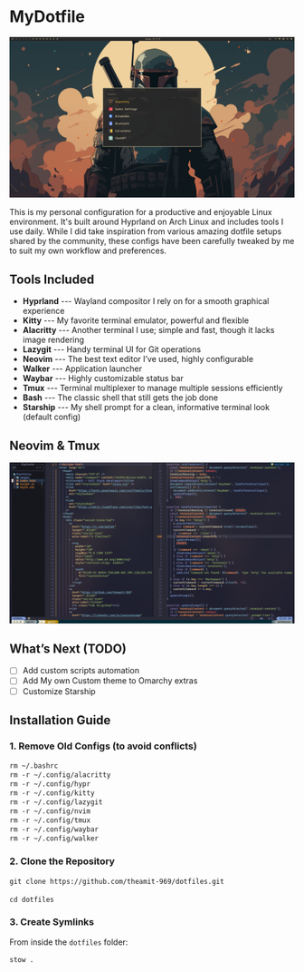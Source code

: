 # MyDotfile

![My Homescreen](images/Desktop.png)

This is my personal configuration for a productive and enjoyable Linux environment. It's built around Hyprland on Arch Linux and includes tools I use daily. While I did take inspiration from various amazing dotfile setups shared by the community, these configs have been carefully tweaked by me to suit my own workflow and preferences.

## Tools Included

- **Hyprland** --- Wayland compositor I rely on for a smooth graphical experience
- **Kitty** --- My favorite terminal emulator, powerful and flexible
- **Alacritty** --- Another terminal I use; simple and fast, though it lacks image rendering
- **Lazygit** --- Handy terminal UI for Git operations
- **Neovim** --- The best text editor I’ve used, highly configurable
- **Walker** --- Application launcher
- **Waybar** --- Highly customizable status bar
- **Tmux** --- Terminal multiplexer to manage multiple sessions efficiently
- **Bash** --- The classic shell that still gets the job done
- **Starship** --- My shell prompt for a clean, informative terminal look (default config)

## Neovim & Tmux

![My Neovim Setup](images/neovim_setup.png)

## What’s Next (TODO)

- [ ] Add custom scripts automation
- [ ] Add My own Custom theme to Omarchy extras
- [ ] Customize Starship

## Installation Guide

### 1. Remove Old Configs (to avoid conflicts)

```
rm ~/.bashrc
rm -r ~/.config/alacritty
rm -r ~/.config/hypr
rm -r ~/.config/kitty
rm -r ~/.config/lazygit
rm -r ~/.config/nvim
rm -r ~/.config/tmux
rm -r ~/.config/waybar
rm -r ~/.config/walker
```

### 2. Clone the Repository

```
git clone https://github.com/theamit-969/dotfiles.git

cd dotfiles
```

### 3. Create Symlinks

From inside the `dotfiles` folder:

```
stow .
```

<!-- ## What is Symlinking? -->
<!---->
<!-- Symlinking (symbolic linking) is like creating a shortcut.   -->
<!-- It **points from the location where your system expects configs** → **to the version inside your dotfiles folder**. -->
<!---->
<!-- - **Source:** the config in your dotfiles folder (e.g., `~/dotfiles/nvim`) -->
<!-- - **Target:** where the system looks for it (e.g., `~/.config/nvim`) -->
<!---->
<!-- This way, you update configs in one place and your system will always use the latest version. -->
